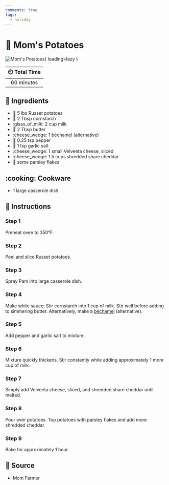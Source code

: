 ```yaml
---
comments: true
tags:
  - holiday
---
```

# :potato: Mom's Potatoes

![Mom's Potatoes](../assets/images/mom's-potatoes.jpg){ loading=lazy }

| :timer_clock: Total Time |
|:-----------------------: |
| 60 minutes |

## :salt: Ingredients

- :potato: 5 lbs Russet potatoes
- :corn: 2 Tbsp cornstarch
- :glass_of_milk: 2 cup milk
- :butter: 2 Tbsp butter
- :cheese_wedge: 1 [béchamel][1] (alternative)
- :salt: 0.25 tsp pepper
- :garlic: 1 tsp garlic salt
- :cheese_wedge: 1 small Velveeta cheese, sliced
- :cheese_wedge: 1.5 cups shredded share cheddar
- :herb: some parsley flakes

## :cooking: Cookware

- 1 large casserole dish

## :pencil: Instructions

### Step 1

Preheat oven to 350°F.

### Step 2

Peel and slice Russet potatoes.

### Step 3

Spray Pam into large casserole dish.

### Step 4

Make white sauce: Stir cornstarch into 1 cup of milk. Stir well before adding to simmering butter. Alternatively, make a
[béchamel][1] (alternative).

### Step 5

Add pepper and garlic salt to mixture.

### Step 6

Mixture quickly thickens. Stir constantly while adding approximately 1 more cup of milk.

### Step 7

Simply add Velveeta cheese, sliced, and shredded share cheddar until melted.

### Step 8

Pour over potatoes. Top potatoes with parsley flakes and add more shredded cheddar.

### Step 9

Bake for approximately 1 hour.

## :link: Source

- Mom Farmer

[1]: <../sauces-and-dressings/5-mother-sauces/béchamel.md>
